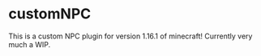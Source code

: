 # customNPC

This is a custom NPC plugin for version 1.16.1 of minecraft! Currently very much a WIP.

